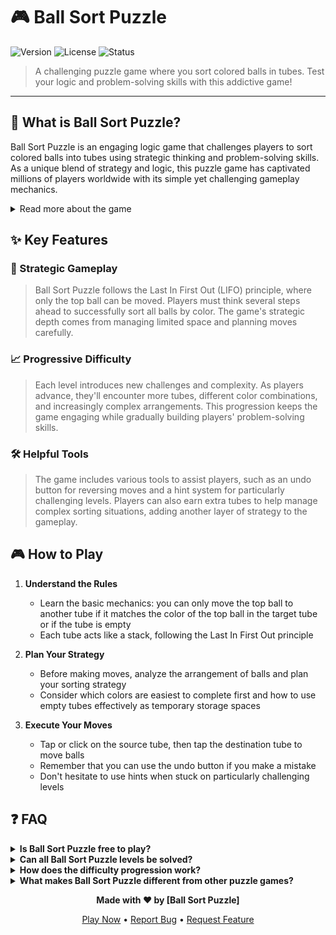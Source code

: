
# 🎮 Ball Sort Puzzle

![Version](https://img.shields.io/badge/version-1.0.0-blue)
![License](https://img.shields.io/badge/license-MIT-green)
![Status](https://img.shields.io/badge/status-active-success)

> A challenging puzzle game where you sort colored balls in tubes. Test your logic and problem-solving skills with this addictive game!

---

## 📖 What is Ball Sort Puzzle?

Ball Sort Puzzle is an engaging logic game that challenges players to sort colored balls into tubes using strategic thinking and problem-solving skills. As a unique blend of strategy and logic, this puzzle game has captivated millions of players worldwide with its simple yet challenging gameplay mechanics.

<details>
<summary>Read more about the game</summary>

In Ball Sort Puzzle, players are presented with a series of tubes containing colored balls that need to be sorted. The game combines elements of classic sorting puzzles with modern gameplay mechanics, creating an experience that's both nostalgic and fresh. Each level presents a new challenge, requiring players to think carefully about their moves and develop effective strategies.

The game's intuitive design makes it accessible to players of all ages while maintaining enough complexity to challenge even the most experienced puzzle enthusiasts. As players progress through levels, they'll encounter increasingly complex arrangements that test their problem-solving abilities and strategic thinking.
</details>

## ✨ Key Features

### 🎯 Strategic Gameplay
> Ball Sort Puzzle follows the Last In First Out (LIFO) principle, where only the top ball can be moved. Players must think several steps ahead to successfully sort all balls by color. The game's strategic depth comes from managing limited space and planning moves carefully.

### 📈 Progressive Difficulty
> Each level introduces new challenges and complexity. As players advance, they'll encounter more tubes, different color combinations, and increasingly complex arrangements. This progression keeps the game engaging while gradually building players' problem-solving skills.

### 🛠️ Helpful Tools
> The game includes various tools to assist players, such as an undo button for reversing moves and a hint system for particularly challenging levels. Players can also earn extra tubes to help manage complex sorting situations, adding another layer of strategy to the gameplay.

## 🎮 How to Play

1. **Understand the Rules**
    - Learn the basic mechanics: you can only move the top ball to another tube if it matches the color of the top ball in the target tube or if the tube is empty
    - Each tube acts like a stack, following the Last In First Out principle

2. **Plan Your Strategy**
    - Before making moves, analyze the arrangement of balls and plan your sorting strategy
    - Consider which colors are easiest to complete first and how to use empty tubes effectively as temporary storage spaces

3. **Execute Your Moves**
    - Tap or click on the source tube, then tap the destination tube to move balls
    - Remember that you can use the undo button if you make a mistake
    - Don't hesitate to use hints when stuck on particularly challenging levels

## ❓ FAQ

<details>
<summary><b>Is Ball Sort Puzzle free to play?</b></summary>

Yes, Ball Sort Puzzle is free to play online. While some versions may offer optional in-game purchases for additional features or hints, the core gameplay experience is completely free.
</details>

<details>
<summary><b>Can all Ball Sort Puzzle levels be solved?</b></summary>

Yes, every level in Ball Sort Puzzle is designed to be solvable. However, some configurations may require complex sequences of moves and careful planning to reach the solution. If you're stuck, try using the hint system or undo button to explore different approaches.
</details>

<details>
<summary><b>How does the difficulty progression work?</b></summary>

The game gradually increases in difficulty by introducing more tubes, different color combinations, and complex initial arrangements. Early levels help players learn the basic mechanics, while later levels challenge players with sophisticated puzzles that require advanced strategy and planning.
</details>

<details>
<summary><b>What makes Ball Sort Puzzle different from other puzzle games?</b></summary>

Ball Sort Puzzle combines simple mechanics with deep strategic gameplay. Unlike many puzzle games, it doesn't rely on time pressure or random elements. Instead, it focuses on pure problem-solving skills and strategic thinking, making it both challenging and relaxing to play.
</details>


<div align="center">

**Made with ❤️ by [Ball Sort Puzzle]**

[Play Now](https://ballsortpuzzle.sprunkigame.cc/) • [Report Bug](https://github.com/BallSortPuzzleOnline/Ball-Sort-Puzzle/issue) • [Request Feature](https://github.com/BallSortPuzzleOnline/Ball-Sort-Puzzle/issue)

</div>
